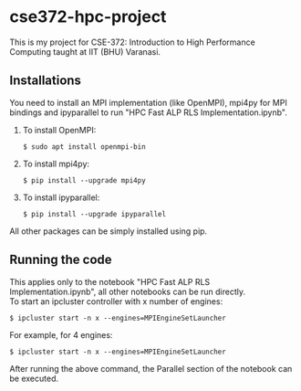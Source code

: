 # cse372-hpc-project

This is my project for CSE-372: Introduction to High Performance Computing taught at IIT (BHU) Varanasi.

## Installations
You need to install an MPI implementation (like OpenMPI), mpi4py for MPI bindings and ipyparallel to run "HPC Fast ALP RLS Implementation.ipynb".
1. To install OpenMPI:
   ```console
   $ sudo apt install openmpi-bin
   ```
1. To install mpi4py:  
   ```console
   $ pip install --upgrade mpi4py
   ```
1. To install ipyparallel:  
   ```console
   $ pip install --upgrade ipyparallel
   ```
All other packages can be simply installed using pip.

## Running the code
This applies only to the notebook "HPC Fast ALP RLS Implementation.ipynb", all other notebooks can be run directly.  
To start an ipcluster controller with x number of engines:
```console
$ ipcluster start -n x --engines=MPIEngineSetLauncher
```
For example, for 4 engines:
```console
$ ipcluster start -n x --engines=MPIEngineSetLauncher
```
After running the above command, the Parallel section of the notebook can be executed.
